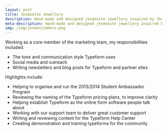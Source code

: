```yaml
---
layout: post
title: Jesmonite Jewellery
description: Hand-made and designed jesmonite jewellery inspired by the solar system.
meta-description: Hand-made and designed jesmonite jewellery inspired by the solar system.
img: /img/jesmoniteHero.png
---
```


Working as a core member of the marketing team, my responsibilities included:

- The tone and communication style Typeform uses
- Social media and outreach
- Writing newsletters and blog posts for Typeform and partner sites

Highlights include:

- Helping to organise and run the 2013/2014 Student Ambassador Program
- Reviewing the naming of the Typeform pricing plans, to improve clarity
- Helping establish Typeform as the online form software people talk about
- Working with our support team to deliver great customer support
- Writing and reviewing content for the Typeform Help Center
- Creating demonstration and training typeforms for the community

